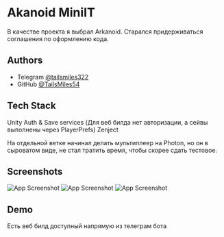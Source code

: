 
# Akanoid MiniIT

В качестве проекта я выбрал Arkanoid. Старался придерживаться соглашения по оформлению кода.


## Authors

- Telegram [@tailsmiles322](https://t.me/tailsmiles322)
- GitHub [@TailsMiles54](https://github.com/TailsMiles54)


## Tech Stack

Unity Auth & Save services (Для веб билда нет авторизации, а сейвы выполнены через PlayerPrefs)
Zenject

На отдельной ветке начинал делать мультиплеер на Photon, но он в сыроватом виде, не стал тратить время, чтобы скорее сдать тестовое.


## Screenshots

![App Screenshot](https://imgur.com/3zgCjwQ)
![App Screenshot](https://imgur.com/SR2RvMs)
![App Screenshot](https://imgur.com/aaF1Q61)


## Demo

Есть веб билд доступный напрямую из телеграм бота 

